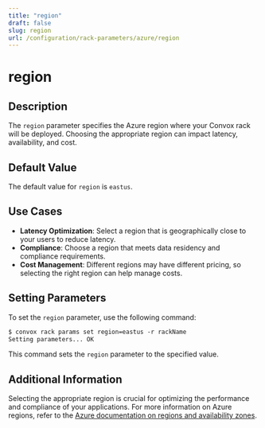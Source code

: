 ```yaml
---
title: "region"
draft: false
slug: region
url: /configuration/rack-parameters/azure/region
---
```


# region

## Description
The `region` parameter specifies the Azure region where your Convox rack will be deployed. Choosing the appropriate region can impact latency, availability, and cost.

## Default Value
The default value for `region` is `eastus`.

## Use Cases
- **Latency Optimization**: Select a region that is geographically close to your users to reduce latency.
- **Compliance**: Choose a region that meets data residency and compliance requirements.
- **Cost Management**: Different regions may have different pricing, so selecting the right region can help manage costs.

## Setting Parameters
To set the `region` parameter, use the following command:
```html
$ convox rack params set region=eastus -r rackName
Setting parameters... OK
```
This command sets the `region` parameter to the specified value.

## Additional Information
Selecting the appropriate region is crucial for optimizing the performance and compliance of your applications. For more information on Azure regions, refer to the [Azure documentation on regions and availability zones](https://azure.microsoft.com/en-us/global-infrastructure/geographies/).
